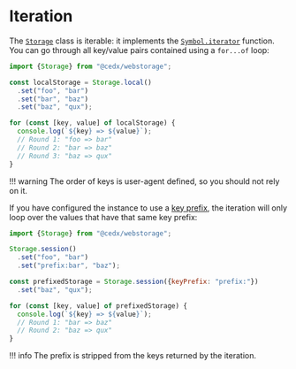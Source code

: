 # Iteration
The [`Storage`](api.md) class is iterable: it implements the [`Symbol.iterator`](https://developer.mozilla.org/docs/Web/JavaScript/Reference/Iteration_protocols) function.
You can go through all key/value pairs contained using a `for...of` loop:

```js
import {Storage} from "@cedx/webstorage";

const localStorage = Storage.local()
  .set("foo", "bar")
  .set("bar", "baz")
  .set("baz", "qux");

for (const [key, value] of localStorage) {
  console.log(`${key} => ${value}`);
  // Round 1: "foo => bar"
  // Round 2: "bar => baz"
  // Round 3: "baz => qux"
}
```

!!! warning
    The order of keys is user-agent defined, so you should not rely on it.

If you have configured the instance to use a [key prefix](key_prefix.md), the iteration will only loop over the values that have that same key prefix:

```js
import {Storage} from "@cedx/webstorage";

Storage.session()
  .set("foo", "bar")
  .set("prefix:bar", "baz");

const prefixedStorage = Storage.session({keyPrefix: "prefix:"})
  .set("baz", "qux");

for (const [key, value] of prefixedStorage) {
  console.log(`${key} => ${value}`);
  // Round 1: "bar => baz"
  // Round 2: "baz => qux"
}
```

!!! info
    The prefix is stripped from the keys returned by the iteration.
